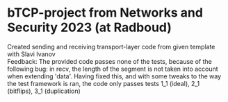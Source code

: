 # bTCP-project from Networks and Security 2023 (at Radboud)
Created sending and receiving transport-layer code from given template
<br> with Slavi Ivanov <br>
Feedback:
The provided code passes none of the tests, because of the following bug: in recv, the length of the segment is not taken into account when extending 'data'.
Having fixed this, and with some tweaks to the way the test framework is ran, the code only passes tests 1_1 (ideal), 2_1 (bitflips), 3_1 (duplication)
